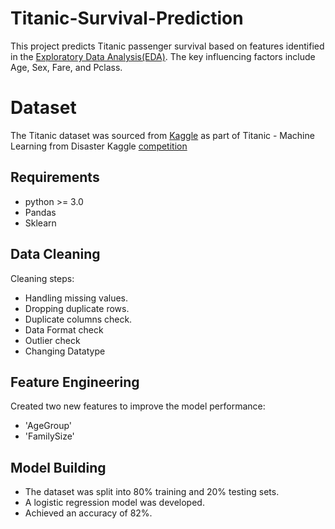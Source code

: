 # Titanic-Survival-Prediction
This project predicts Titanic passenger survival based on features identified in the [Exploratory Data Analysis(EDA)](https://github.com/Leelavathi-R/Titanic-Survival-EDA). The key influencing factors include Age, Sex, Fare, and Pclass.

# Dataset
The Titanic dataset was sourced from [Kaggle](https://www.kaggle.com/datasets/yasserh/titanic-dataset) as part of Titanic - Machine Learning from Disaster Kaggle [competition](https://www.kaggle.com/competitions/titanic/overview)

## Requirements
* python >= 3.0
* Pandas
* Sklearn

## Data Cleaning
Cleaning steps:
* Handling missing values.
* Dropping duplicate rows.
* Duplicate columns check.
* Data Format check
* Outlier check
* Changing Datatype

## Feature Engineering
Created two new features to improve the model performance:
* 'AgeGroup'
* 'FamilySize'

## Model Building
* The dataset was split into 80% training and 20% testing sets.
* A logistic regression model was developed.
* Achieved an accuracy of 82%.









  

